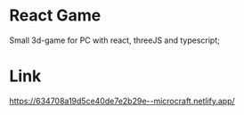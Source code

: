 # React Game
Small 3d-game for PC with react, threeJS and typescript;
# Link
https://634708a19d5ce40de7e2b29e--microcraft.netlify.app/